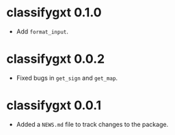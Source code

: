 # classifygxt 0.1.0

* Add `format_input`.

# classifygxt 0.0.2

* Fixed bugs in `get_sign` and `get_map`.

# classifygxt 0.0.1

* Added a `NEWS.md` file to track changes to the package.
